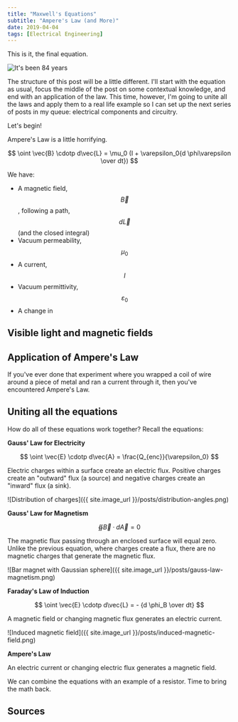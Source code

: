 ```yaml
---
title: "Maxwell's Equations"
subtitle: "Ampere's Law (and More)"
date: 2019-04-04
tags: [Electrical Engineering]
---
```


This is it, the final equation.

![It's been 84 years](https://media.giphy.com/media/FoH28ucxZFJZu/giphy.gif)

The structure of this post will be a little different. I'll start with the equation as usual, focus the middle of the post on some contextual knowledge, and end with an application of the law. This time, however, I'm going to unite all the laws and apply them to a real life example so I can set up the next series of posts in my queue: electrical components and circuitry.

Let's begin!

Ampere's Law is a little horrifying.

$$ \oint \vec{B} \cdotp d\vec{L} = \mu_0 (I + \varepsilon_0{d \phi\varepsilon \over dt}) $$

We have:

- A magnetic field, $$\vec{B}$$, following a path, $$d\vec{L}$$ (and the closed integral)
- Vacuum permeability, $$\mu_0$$
- A current, $$I$$
- Vacuum permittivity, $$\varepsilon_0$$
- A change in

## Visible light and magnetic fields

## Application of Ampere's Law

If you've ever done that experiment where you wrapped a coil of wire around a piece of metal and ran a current through it, then you've encountered Ampere's Law.

## Uniting all the equations

How do all of these equations work together? Recall the equations:

**Gauss' Law for Electricity**

$$
\oint \vec{E} \cdotp d\vec{A} = \frac{Q_{enc}}{\varepsilon_0}
$$

Electric charges within a surface create an electric flux. Positive charges create an "outward" flux (a source) and negative charges create an "inward" flux (a sink).

![Distribution of charges]({{ site.image_url }}/posts/distribution-angles.png)

**Gauss' Law for Magnetism**

$$
\oiint \vec{B} \cdotp d\vec{A} = 0
$$

The magnetic flux passing through an enclosed surface will equal zero. Unlike the previous equation, where charges create a flux, there are no magnetic charges that generate the magnetic flux.

![Bar magnet with Gaussian sphere]({{ site.image_url }}/posts/gauss-law-magnetism.png)

**Faraday's Law of Induction**

$$
\oint \vec{E} \cdotp d\vec{L} = - {d \phi_B \over dt}
$$

A magnetic field or changing magnetic flux generates an electric current.

![Induced magnetic field]({{ site.image_url }}/posts/induced-magnetic-field.png)

**Ampere's Law**

An electric current or changing electric flux generates a magnetic field.

We can combine the equations with an example of a resistor. Time to bring the math back.

## Sources
